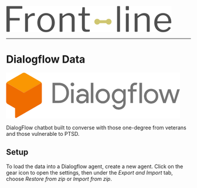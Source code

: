 ![Frontline logo](readme-img/logo.png)

___

# Dialogflow Data

![Dialogflow logo](readme-img/dialogflow.png)

DialogFlow chatbot built to converse with those one-degree from veterans and those vulnerable to PTSD.

## Setup

To load the data into a Dialogflow agent, create a new agent. Click on the gear icon to open the settings, then under the _Export and Import_ tab, choose _Restore from zip_ or _Import from zip_.